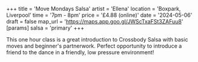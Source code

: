 +++
title = 'Move Mondays Salsa'
artist = 'Ellena'
location = 'Boxpark, Liverpool'
time = '7pm - 8pm'
price = '£4.88 (online)'
date = '2024-05-06'
draft = false
map_url = 'https://maps.app.goo.gl/JWScTxaFSt3ZAFuu8'
[params]
  salsa = 'primary'
+++

This one hour class is a great introduction to Crossbody Salsa with basic moves and beginner's partnerwork. Perfect opportunity to introduce a friend to the dance in a friendly, low pressure environment!